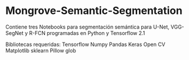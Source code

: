 # Mongrove-Semantic-Segmentation
Contiene tres Notebooks para segmentación semántica para U-Net, VGG-SegNet y R-FCN programadas en Python y Tensorflow 2.1

Bibliotecas requeridas:
Tensorflow
Numpy
Pandas
Keras
Open CV
Matplotlib
sklearn
Pillow
glob

